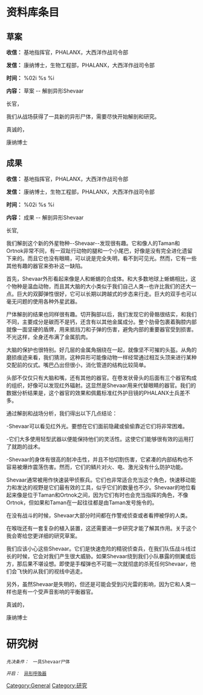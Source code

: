 # 资料库条目

## 草案

**收信：** 基地指挥官，PHALANX，大西洋作战司令部

**发信：** 康纳博士，生物工程部，PHALANX，大西洋作战司令部

**时间：** %02i %s %i

**内容：** 草案 -- 解剖异形Shevaar

长官，

我们从战场获得了一具新的异形尸体，需要尽快开始解剖和研究。

真诚的，

康纳博士

## 成果

**收信：** 基地指挥官，PHALANX，大西洋作战司令部

**发信：** 康纳博士，生物工程部，PHALANX，大西洋作战司令部

**时间：** %02i %s %i

**内容：** 成果 -- 解剖异形Shevaar

长官,

我们解剖这个新的外星物种--Shevaar--发现很有趣。它和像人的Taman和Ortnok非常不同，有一双趾行动物的腿和一个小尾巴，好像是没有完全进化遗留下来的。而且它也没有眼睛，可以说是完全失明，看不到可见光。然而，它有一些其他有趣的器官来弥补这一缺陷。

首先，Shevaar外形看起来像是人和蜥蜴的合成体。和大多数地球上蜥蜴相比，这个物种是温血动物，而且其大脑的大小类似于我们自己人类--也许比我们的还大一点。巨大的双脚弹性很好，它可以长期以跨越式的步态来行走。巨大的双手也可以毫无问题的使用各种外星武器。

尸体解剖的结果也同样很有趣。切开胸部以后，我们发现它的骨骼很结实，和我们不同，主要成分是碳而不是钙，还含有以其他金属成分。整个肋骨包裹着胸腔内部就像一面坚硬的盾牌，用来抵挡刀和子弹的伤害，避免内部的重要器官受到损害。不光这样，全身还布满了金属肌肉。

大脑的保护也很特别。好几层的金属角捆绕在一起，就像坚不可摧的头盔。从角的磨损痕迹来看，我们猜测，这种异形可能像动物一样经常通过相互头顶来进行某种交配前的仪式。嘴巴凸出但很小，消化管道的结构比较简单。

头部不仅仅只有大脑和嘴，还有其他的器官。在卷发状骨头的后面有三个器官构成的组织，好像可以发现红外辐射。这显然是Shevaar用来代替眼睛的器官。我们的数据分析结果是，这个器官的效果和佩戴标准红外护目镜的PHALANX士兵差不多。

通过解剖和战场分析，我们得出以下几点结论：

-Shevaar可以看见红外光。要想在它们面前隐藏或偷偷靠近它们将非常困难。

-它们大多使用轻型武器以便能保持他们的灵活性。这使它们能够很有效的运用打了就跑的战术。

-Shevaar的身体有很高的耐冲击性，并且不怕切割伤害，它紧凑的内部结构也不容易被爆炸震荡伤害。然而，它们的鳞片对火、电、激光没有什么防护功能。

Shevaar通常被用作快速装甲侦察兵。它们也非常适合充当这个角色，快速移动能力和发达的视野是它们最有效的工具，似乎它们的数量也不少。Shevaar的地位看起来像是位于Taman和Ortnok之间，因为它们有时也会充当指挥的角色，不像Ortnok，但如果和Taman在一起往往都是由Taman发号施令的。

在没有战斗的时候，Shevaar大部分时间都在作警戒侦查或者看押被俘的人类。

在喉咙还有一套复杂的植入装置，这还需要进一步研究才能了解其作用。关于这个我会寄给您更详细的研究草案。

我们应该小心这些Shevaar。它们是快速危险的精锐侦查兵，在我们队伍战斗线过长的时候，它会对我们产生很大威胁。如果Shevaar绕到我们小队暴露的侧翼或后方，那后果不堪设想。即使是手榴弹也不可能一次就彻底的杀死任何Shevaar，他们会飞快的从我们的视线中逃走。

另外，虽然Shevaar是失明的，但还是可能会受到闪光雷的影响，因为它和人类一样也是有一个受声音影响的平衡器官。

真诚的，

康纳博士

# 研究树

*`先决条件：`*
` 一具Shevaar尸体`

*`开启：`*
` `[`异形呼吸器`](研究/异形呼吸器 "wikilink")

[Category:General](Category:General "wikilink")
[Category:研究](Category:研究 "wikilink")